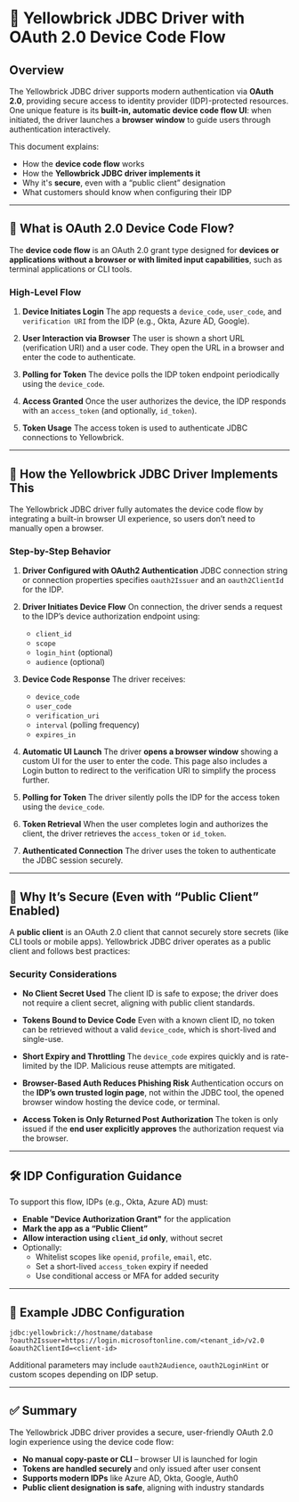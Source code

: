
# 🚀 Yellowbrick JDBC Driver with OAuth 2.0 Device Code Flow

## Overview

The Yellowbrick JDBC driver supports modern authentication via **OAuth 2.0**, providing secure access to identity provider (IDP)-protected resources. One unique feature is its **built-in, automatic device code flow UI**: when initiated, the driver launches a **browser window** to guide users through authentication interactively.

This document explains:
- How the **device code flow** works
- How the **Yellowbrick JDBC driver implements it**
- Why it's **secure**, even with a “public client” designation
- What customers should know when configuring their IDP

---

## 🔐 What is OAuth 2.0 Device Code Flow?

The **device code flow** is an OAuth 2.0 grant type designed for **devices or applications without a browser or with limited input capabilities**, such as terminal applications or CLI tools.

### High-Level Flow

1. **Device Initiates Login**
   The app requests a `device_code`, `user_code`, and `verification URI` from the IDP (e.g., Okta, Azure AD, Google).

2. **User Interaction via Browser**
   The user is shown a short URL (verification URI) and a user code. They open the URL in a browser and enter the code to authenticate.

3. **Polling for Token**
   The device polls the IDP token endpoint periodically using the `device_code`.

4. **Access Granted**
   Once the user authorizes the device, the IDP responds with an `access_token` (and optionally, `id_token`).

5. **Token Usage**
   The access token is used to authenticate JDBC connections to Yellowbrick.

---

## 🧠 How the Yellowbrick JDBC Driver Implements This

The Yellowbrick JDBC driver fully automates the device code flow by integrating a built-in browser UI experience, so users don’t need to manually open a browser.

### Step-by-Step Behavior

1. **Driver Configured with OAuth2 Authentication**
   JDBC connection string or connection properties specifies `oauth2Issuer` and an `oauth2ClientId` for the IDP.

2. **Driver Initiates Device Flow**
   On connection, the driver sends a request to the IDP’s device authorization endpoint using:
   - `client_id`
   - `scope`
   - `login_hint` (optional)
   - `audience` (optional)

3. **Device Code Response**
   The driver receives:
   - `device_code`
   - `user_code`
   - `verification_uri`
   - `interval` (polling frequency)
   - `expires_in`

4. **Automatic UI Launch**
   The driver **opens a browser window** showing a custom UI for the user to enter the code.
   This page also includes a Login button to redirect to the verification URI to simplify the process further.

5. **Polling for Token**
   The driver silently polls the IDP for the access token using the `device_code`.

6. **Token Retrieval**
   When the user completes login and authorizes the client, the driver retrieves the `access_token` or `id_token`.

7. **Authenticated Connection**
   The driver uses the token to authenticate the JDBC session securely.

---

## 🔐 Why It’s Secure (Even with “Public Client” Enabled)

A **public client** is an OAuth 2.0 client that cannot securely store secrets (like CLI tools or mobile apps). Yellowbrick JDBC driver operates as a public client and follows best practices:

### Security Considerations

- **No Client Secret Used**
  The client ID is safe to expose; the driver does not require a client secret, aligning with public client standards.

- **Tokens Bound to Device Code**
  Even with a known client ID, no token can be retrieved without a valid `device_code`, which is short-lived and single-use.

- **Short Expiry and Throttling**
  The `device_code` expires quickly and is rate-limited by the IDP. Malicious reuse attempts are mitigated.

- **Browser-Based Auth Reduces Phishing Risk**
  Authentication occurs on the **IDP’s own trusted login page**, not within the JDBC tool, the opened browser window hosting the device code, or terminal.

- **Access Token is Only Returned Post Authorization**
  The token is only issued if the **end user explicitly approves** the authorization request via the browser.

---

## 🛠️ IDP Configuration Guidance

To support this flow, IDPs (e.g., Okta, Azure AD) must:

- **Enable "Device Authorization Grant"** for the application
- **Mark the app as a “Public Client”**
- **Allow interaction using `client_id` only**, without secret
- Optionally:
  - Whitelist scopes like `openid`, `profile`, `email`, etc.
  - Set a short-lived `access_token` expiry if needed
  - Use conditional access or MFA for added security

---

## 🔧 Example JDBC Configuration

```properties
jdbc:yellowbrick://hostname/database
?oauth2Issuer=https://login.microsoftonline.com/<tenant_id>/v2.0
&oauth2ClientId=<client-id>
```

Additional parameters may include `oauth2Audience`, `oauth2LoginHint` or custom scopes depending on IDP setup.

---

## ✅ Summary

The Yellowbrick JDBC driver provides a secure, user-friendly OAuth 2.0 login experience using the device code flow:

- **No manual copy-paste or CLI** – browser UI is launched for login
- **Tokens are handled securely** and only issued after user consent
- **Supports modern IDPs** like Azure AD, Okta, Google, Auth0
- **Public client designation is safe**, aligning with industry standards
